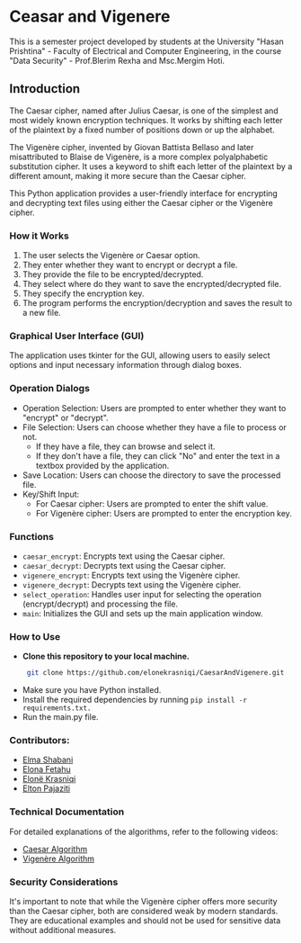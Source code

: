 # Ceasar and Vigenere
This is a semester project developed by students at the University "Hasan Prishtina" - Faculty of Electrical and Computer Engineering, in the course "Data Security" - Prof.Blerim Rexha and Msc.Mergim Hoti.

## Introduction
The Caesar cipher, named after Julius Caesar, is one of the simplest and most widely known encryption techniques. It works by shifting each letter of the plaintext by a fixed number of positions down or up the alphabet.

The Vigenère cipher, invented by Giovan Battista Bellaso and later misattributed to Blaise de Vigenère, is a more complex polyalphabetic substitution cipher. It uses a keyword to shift each letter of the plaintext by a different amount, making it more secure than the Caesar cipher.

This Python application provides a user-friendly interface for encrypting and decrypting text files using either the Caesar cipher or the Vigenère cipher.

### How it Works
1. The user selects the Vigenère or Caesar option.
2. They enter whether they want to encrypt or decrypt a file.
3. They provide the file to be encrypted/decrypted.
4. They select where do they want to save the encrypted/decrypted file.
5. They specify the encryption key.
6. The program performs the encryption/decryption and saves the result to a new file.

### Graphical User Interface (GUI)
The application uses tkinter for the GUI, allowing users to easily select options and input necessary information through dialog boxes.  

### Operation Dialogs
- Operation Selection: Users are prompted to enter whether they want to "encrypt" or "decrypt".
- File Selection: Users can choose whether they have a file to process or not.
    - If they have a file, they can browse and select it.
    - If they don't have a file, they can click "No" and enter the text in a textbox provided by the application.
- Save Location: Users can choose the directory to save the processed file.
- Key/Shift Input:
  - For Caesar cipher: Users are prompted to enter the shift value.
  - For Vigenère cipher: Users are prompted to enter the encryption key.     

### Functions
- `caesar_encrypt`: Encrypts text using the Caesar cipher.
- `caesar_decrypt`: Decrypts text using the Caesar cipher.
- `vigenere_encrypt`: Encrypts text using the Vigenère cipher.
- `vigenere_decrypt`: Decrypts text using the Vigenère cipher.
- `select_operation`: Handles user input for selecting the operation (encrypt/decrypt) and processing the file.
- `main`: Initializes the GUI and sets up the main application window.

### How to Use
- **Clone this repository to your local machine.**
  ```bash
   git clone https://github.com/elonekrasniqi/CaesarAndVigenere.git
- Make sure you have Python installed.
- Install the required dependencies by running `pip install -r requirements.txt.`
- Run the main.py file.

### Contributors:
- [Elma Shabani](https://github.com/ElmaShabani)
- [Elona Fetahu](https://github.com/ElonaFetahu)
- [Elonë Krasniqi](https://github.com/elonekrasniqi)
- [Elton Pajaziti](https://github.com/EltonPajaziti)

### Technical Documentation
For detailed explanations of the algorithms, refer to the following videos:
- [Caesar Algorithm](https://www.youtube.com/watch?v=JtbKh_12ctg)
- [Vigenère Algorithm](https://www.youtube.com/watch?v=_P7wg7otgfE)

### Security Considerations
It's important to note that while the Vigenère cipher offers more security than the Caesar cipher, both are considered weak by modern standards. They are educational examples and should not be used for sensitive data without additional measures.

